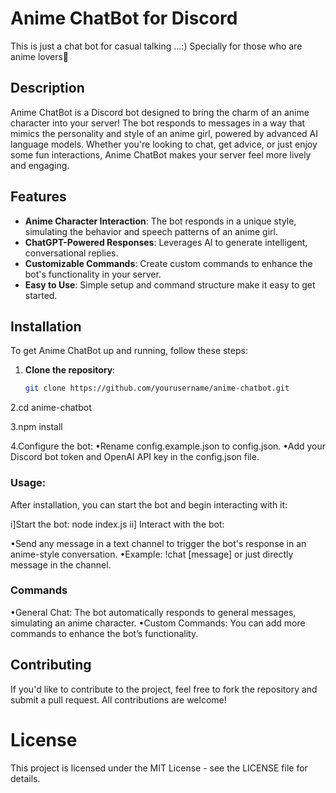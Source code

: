 # Anime ChatBot for Discord
This is just a chat bot for casual talking ...:)
Specially for those who are anime lovers💖

## Description

Anime ChatBot is a Discord bot designed to bring the charm of an anime character into your server! The bot responds to messages in a way that mimics the personality and style of an anime girl, powered by advanced AI language models. Whether you're looking to chat, get advice, or just enjoy some fun interactions, Anime ChatBot makes your server feel more lively and engaging.

## Features

- **Anime Character Interaction**: The bot responds in a unique style, simulating the behavior and speech patterns of an anime girl.
- **ChatGPT-Powered Responses**: Leverages AI to generate intelligent, conversational replies.
- **Customizable Commands**: Create custom commands to enhance the bot's functionality in your server.
- **Easy to Use**: Simple setup and command structure make it easy to get started.

## Installation

To get Anime ChatBot up and running, follow these steps:

1. **Clone the repository**:
   ```bash
   git clone https://github.com/yourusername/anime-chatbot.git
2.cd anime-chatbot

3.npm install

4.Configure the bot:
•Rename config.example.json to config.json.
•Add your Discord bot token and OpenAI API key in the config.json file.

### Usage:
After installation, you can start the bot and begin interacting with it:

i]Start the bot:
    node index.js
ii] Interact with the bot:

•Send any message in a text channel to trigger the bot's response in an anime-style conversation.
•Example: !chat [message] or just directly message in the channel.

### Commands
•General Chat: The bot automatically responds to general messages, simulating an anime character.
•Custom Commands: You can add more commands to enhance the bot’s functionality.

## Contributing
If you'd like to contribute to the project, feel free to fork the repository and submit a pull request. All contributions are welcome!

# License
This project is licensed under the MIT License - see the LICENSE file for details.
